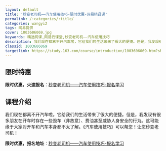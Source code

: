 ```yaml
---
layout: default
title: '秒变老司机——汽车使用技巧-限时优惠-网易精品课'
permalink: /:categories/:title/
categories: wangyi2
tags: 网易提供
cover: 1003606069.jpg
keywords: 精选网课,网易云课堂,秒变老司机——汽车使用技巧
description: 我们现在都离不开汽车啦，它给我们的生活带来了很大的便捷。但是，我发现有很多朋友在开车时存在一些毁车（非故意）、费油甚至威
classid: 1003606069
targetlink: https://study.163.com/course/introduction/1003606069.htm?share=1&shareId=1025206652&utm_campaign=share&utm_medium=iphoneShare&utm_source=&utm_u=1025206652
---
```


## 限时特惠

**限时优惠，火速报名**：[秒变老司机——汽车使用技巧-报名学习](https://study.163.com/course/introduction/1003606069.htm?share=1&shareId=1025206652&utm_campaign=share&utm_medium=iphoneShare&utm_source=&utm_u=1025206652)

## 课程介绍

我们现在都离不开汽车啦，它给我们的生活带来了很大的便捷。但是，我发现有很多朋友在开车时存在一些毁车（非故意）、费油甚至威胁人身安全的行为。这可能缘于大家对开车和汽车本身都不太了解。《汽车使用技巧》可以帮您！让您秒变老司机！

**限时优惠，报名地址**：[秒变老司机——汽车使用技巧-报名学习](https://study.163.com/course/introduction/1003606069.htm?share=1&shareId=1025206652&utm_campaign=share&utm_medium=iphoneShare&utm_source=&utm_u=1025206652)

